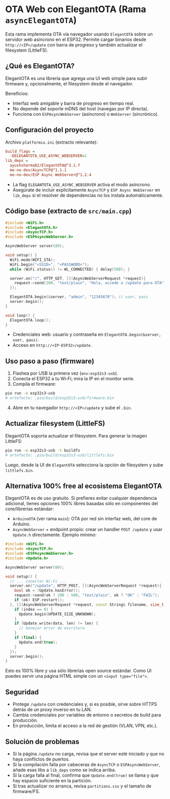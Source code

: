 # OTA Web con ElegantOTA (Rama `asyncElegantOTA`)

Esta rama implementa OTA vía navegador usando `ElegantOTA` sobre un servidor web asíncrono en el ESP32. Permite cargar binarios desde `http://<IP>/update` con barra de progreso y también actualizar el filesystem (LittleFS).

## ¿Qué es ElegantOTA?
ElegantOTA es una librería que agrega una UI web simple para subir firmware y, opcionalmente, el filesystem desde el navegador.

Beneficios:
- Interfaz web amigable y barra de progreso en tiempo real.
- No depende del soporte mDNS del host (navegas por IP directa).
- Funciona con `ESPAsyncWebServer` (asíncrono) o `WebServer` (sincrónico).

## Configuración del proyecto
Archivo `platformio.ini` (extracto relevante):

```ini
build_flags =
  -DELEGANTOTA_USE_ASYNC_WEBSERVER=1
lib_deps =
  ayushsharma82/ElegantOTA@^3.1.7
  me-no-dev/AsyncTCP@^1.1.1
  me-no-dev/ESP Async WebServer@^1.2.4
```

- La flag `ELEGANTOTA_USE_ASYNC_WEBSERVER` activa el modo asíncrono.
- Asegúrate de incluir explícitamente `AsyncTCP` y `ESP Async WebServer` en `lib_deps` si el resolver de dependencias no los instala automáticamente.

## Código base (extracto de `src/main.cpp`)

```cpp
#include <WiFi.h>
#include <ElegantOTA.h>
#include <AsyncTCP.h>
#include <ESPAsyncWebServer.h>

AsyncWebServer server(80);

void setup() {
  WiFi.mode(WIFI_STA);
  WiFi.begin("<SSID>", "<PASSWORD>");
  while (WiFi.status() != WL_CONNECTED) { delay(500); }

  server.on("/", HTTP_GET, [](AsyncWebServerRequest *request){
    request->send(200, "text/plain", "Hola, accede a /update para OTA");
  });

  ElegantOTA.begin(&server, "admin", "12345678"); // user, pass
  server.begin();
}

void loop() {
  ElegantOTA.loop();
}
```

- Credenciales web: usuario y contraseña en `ElegantOTA.begin(&server, user, pass)`.
- Acceso en `http://<IP-ESP32>/update`.

## Uso paso a paso (firmware)
1. Flashea por USB la primera vez (`env:esp32s3-usb`).
2. Conecta el ESP32 a tu Wi‑Fi; mira la IP en el monitor serie.
3. Compila el firmware:

```bash
pio run -e esp32s3-usb
# artefacto: .pio/build/esp32s3-usb/firmware.bin
```

4. Abre en tu navegador `http://<IP>/update` y sube el `.bin`.

## Actualizar filesystem (LittleFS)
ElegantOTA soporta actualizar el filesystem. Para generar la imagen LittleFS:

```bash
pio run -e esp32s3-usb -t buildfs
# artefacto: .pio/build/esp32s3-usb/littlefs.bin
```

Luego, desde la UI de `ElegantOTA` selecciona la opción de filesystem y sube `littlefs.bin`.

## Alternativa 100% free al ecosistema ElegantOTA
ElegantOTA es de uso gratuito. Si prefieres evitar cualquier dependencia adicional, tienes opciones 100% libres basadas sólo en componentes del core/librerías estándar:
- `ArduinoOTA` (ver rama `main`): OTA por red sin interfaz web, del core de Arduino.
- `AsyncWebServer` + endpoint propio: crear un handler `POST /update` y usar `Update.h` directamente. Ejemplo mínimo:

```cpp
#include <WiFi.h>
#include <AsyncTCP.h>
#include <ESPAsyncWebServer.h>
#include <Update.h>

AsyncWebServer server(80);

void setup() {
  // ... conectar Wi‑Fi ...
  server.on("/update", HTTP_POST, [](AsyncWebServerRequest *request){
    bool ok = !Update.hasError();
    request->send(ok ? 200 : 500, "text/plain", ok ? "OK" : "FAIL");
    if (ok) ESP.restart();
  }, [](AsyncWebServerRequest *request, const String& filename, size_t index, uint8_t *data, size_t len, bool final){
    if (index == 0) {
      Update.begin(UPDATE_SIZE_UNKNOWN);
    }
    if (Update.write(data, len) != len) {
      // manejar error de escritura
    }
    if (final) {
      Update.end(true);
    }
  });
  server.begin();
}
```

Esto es 100% libre y usa sólo librerías open source estándar. Como UI puedes servir una página HTML simple con un `<input type="file">`.

## Seguridad
- Protege `/update` con credenciales y, si es posible, sirve sobre HTTPS detrás de un proxy inverso en tu LAN.
- Cambia credenciales por variables de entorno o secretos de build para producción.
- En producción, limita el acceso a la red de gestión (VLAN, VPN, etc.).

## Solución de problemas
- Si la página `/update` no carga, revisa que el server esté iniciado y que no haya conflictos de puertos.
- Si la compilación falla por cabeceras de `AsyncTCP` o `ESPAsyncWebServer`, añade esas libs a `lib_deps` como se indica arriba.
- Si la carga falla al final, confirma que `Update.end(true)` se llama y que hay espacio suficiente en la partición.
- Si tras actualizar no arranca, revisa `partitions.csv` y el tamaño de firmware/FS.
